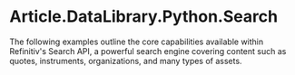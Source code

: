 # Article.DataLibrary.Python.Search
The following examples outline the core capabilities available within Refinitiv's Search API, a powerful search engine covering content such as quotes, instruments, organizations, and many types of assets.
